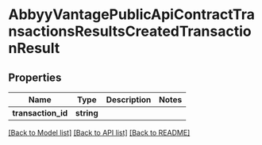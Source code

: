 # AbbyyVantagePublicApiContractTransactionsResultsCreatedTransactionResult

## Properties
Name | Type | Description | Notes
------------ | ------------- | ------------- | -------------
**transaction_id** | **string** |  | 

[[Back to Model list]](../../README.md#documentation-for-models) [[Back to API list]](../../README.md#documentation-for-api-endpoints) [[Back to README]](../../README.md)

